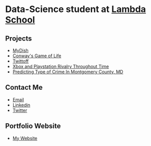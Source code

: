 # Data-Science student at [Lambda School](https://lambdaschool.com/)

## Projects 
  - [MyDish](https://yonipineda.github.io/projects/MyDish/)
  - [Conway's Game of Life](https://yonipineda.github.io/projects/GameofLife/)
  - [Twittoff](https://yonipineda.github.io/projects/Twittoff/)
  - [Xbox and Playstation Rivalry Throughout Time](https://medium.com/@yonipineda1010/xbox-and-playstation-rivalry-throughout-time-5633470d85fc)
  - [Predicting Type of Crime In Montgomery County, MD](https://medium.com/@yonipineda1010/predicting-type-of-crime-in-montgomery-county-md-26a4b375948)
  
  
## Contact Me 
  - [Email](yonipineda1010@icloud.com)
  - [Linkedin](https://www.linkedin.com/in/yoni-pineda-8a43841a3/)
  - [Twitter](https://twitter.com/YonayYo)
  
  
## Portfolio Website 
  - [My Website](https://yonipineda.github.io/)

<!--
**Yonipineda/Yonipineda** is a ✨ _special_ ✨ repository because its `README.md` (this file) appears on your GitHub profile.

Here are some ideas to get you started:

- 🔭 I’m currently working on ...
- 🌱 I’m currently learning ...
- 👯 I’m looking to collaborate on ...
- 🤔 I’m looking for help with ...
- 💬 Ask me about ...
- 📫 How to reach me: [Email Link](yonipineda1010@icloud.com)
- 😄 Pronouns: ...
- ⚡ Fun fact: ...
-->
